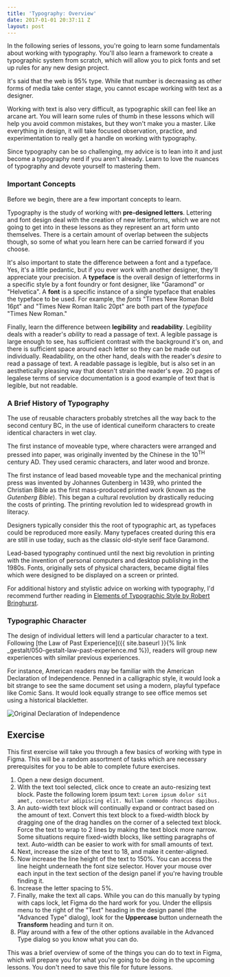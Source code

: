 ```yaml
---
title: 'Typography: Overview'
date: 2017-01-01 20:37:11 Z
layout: post
---
```

In the following series of lessons, you're going to learn some fundamentals about working with typography. You'll also learn a framework to create a typographic system from scratch, which will allow you to pick fonts and set up rules for any new design project.

It's said that the web is 95% type. While that number is decreasing as other forms of media take center stage, you cannot escape working with text as a designer.

Working with text is also very difficult, as typographic skill can feel like an arcane art. You will learn some rules of thumb in these lessons which will help you avoid common mistakes, but they won't make you a master. Like everything in design, it will take focused observation, practice, and experimentation to really get a handle on working with typography.

Since typography can be so challenging, my advice is to lean into it and just become a typography nerd if you aren't already. Learn to love the nuances of typography and devote yourself to mastering them.

### Important Concepts

Before we begin, there are a few important concepts to learn.

Typography is the study of working with **pre-designed letters**. Lettering and font design deal with the creation of new letterforms, which we are not going to get into in these lessons as they represent an art form unto themselves. There is a certain amount of overlap between the subjects though, so some of what you learn here can be carried forward if you choose.

It's also important to state the difference between a font and a typeface. Yes, it's a little pedantic, but if you ever work with another designer, they'll appreciate your precision. A **typeface** is the overall design of letterforms in a specific style by a font foundry or font designer, like "Garamond" or "Helvetica". A **font** is a specific instance of a single typeface that enables the typeface to be used. For example, the *fonts* "Times New Roman Bold 16pt" and "Times New Roman Italic 20pt" are both part of the *typeface* "Times New Roman."

Finally, learn the difference between **legibility** and **readability**. Legibility deals with a reader's *ability* to read a passage of text. A legible passage is large enough to see, has sufficient contrast with the background it's on, and there is sufficient space around each letter so they can be made out individually. Readability, on the other hand, deals with the reader's *desire* to read a passage of text. A readable passage is legible, but is also set in an aesthetically pleasing way that doesn't strain the reader's eye. 20 pages of legalese terms of service documentation is a good example of text that is legible, but not readable.

### A Brief History of Typography

The use of reusable characters probably stretches all the way back to the second century BC, in the use of identical cuneiform characters to create identical characters in wet clay.

The first instance of moveable type, where characters were arranged and pressed into paper, was originally invented by the Chinese in the 10<sup>TH</sup> century AD. They used ceramic characters, and later wood and bronze.

The first instance of lead based moveable type and the mechanical printing press was invented by Johannes Gutenberg in 1439, who printed the Christian Bible as the first mass-produced printed work (known as the *Gutenberg Bible*). This began a cultural revolution by drastically reducing the costs of printing. The printing revolution led to widespread growth in literacy.

Designers typically consider this the root of typographic art, as typefaces could be reproduced more easily. Many typefaces created during this era are still in use today, such as the classic old-style serif face Garamond.

Lead-based typography continued until the next big revolution in printing with the invention of personal computers and desktop publishing in the 1980s. Fonts, originally sets of physical characters, became digital files which were designed to be displayed on a screen or printed.

For additional history and stylistic advice on working with typography, I'd recommend further reading in [Elements of Typographic Style by Robert Bringhurst](https://www.amazon.com/Elements-Typographic-Style-Robert-Bringhurst/dp/0881791326).

### Typographic Character

The design of individual letters will lend a particular character to a text. Following [the Law of Past Experience]({{ site.baseurl }}{% link _gestalt/050-gestalt-law-past-experience.md %}), readers will group new experiences with similar previous experiences.

For instance, American readers may be familiar with the American Declaration of Independence. Penned in a calligraphic style, it would look a bit strange to see the same document set using a modern, playful typeface like Comic Sans. It would look equally strange to see office memos set using a historical blackletter.

![Original Declaration of Independence](https://en.wikipedia.org/wiki/United_States_Declaration_of_Independence#/media/File:United_States_Declaration_of_Independence.jpg)

<!-- TODO: Show a portion of the declaration of independence set in comic sans, and an office memo about washing the dishes set in some type of blackletter -->

<!--more-->
## Exercise
This first exercise will take you through a few basics of working with type in Figma. This will be a random assortment of tasks which are necessary prerequisites for you to be able to complete future exercises.

1. Open a new design document.
2. With the <span data-keyCombo="text">text tool</span> selected, click once to create an auto-resizing text block. Paste the following lorem ipsum text: `Lorem ipsum dolor sit amet, consectetur adipiscing elit. Nullam commodo rhoncus dapibus.`
3. An auto-width text block will continually expand or contract based on the amount of text. Convert this text block to a fixed-width block by dragging one of the drag handles on the corner of a selected text block. Force the text to wrap to 2 lines by making the text block more narrow. Some situations require fixed-width blocks, like setting paragraphs of text. Auto-width can be easier to work with for small amounts of text.
4. Next, increase the size of the text to 18, and make it center-aligned.
5. Now increase the line height of the text to 150%. You can access the line height underneath the font size selector. Hover your mouse over each input in the text section of the design panel if you're having trouble finding it.
6. Increase the letter spacing to 5%.
7. Finally, make the text all caps. While you can do this manually by typing with caps lock, let Figma do the hard work for you. Under the ellipsis menu to the right of the "Text" heading in the design panel (the "Advanced Type" dialog), look for the **Uppercase** button underneath the **Transform** heading and turn it on.
8. Play around with a few of the other options available in the Advanced Type dialog so you know what you can do.

This was a brief overview of some of the things you can do to text in Figma, which will prepare you for what you're going to be doing in the upcoming lessons. You don't need to save this file for future lessons.
